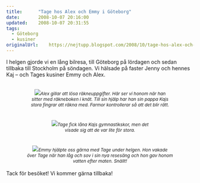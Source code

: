 ```yaml
---
title:		"Tage hos Alex och Emmy i Göteborg"
date:		2008-10-07 20:16:00
updated:	2008-10-07 20:31:55
tags: 
  - Göteborg
  - kusiner	
originalUrl:	https://nejtupp.blogspot.com/2008/10/tage-hos-alex-och-emmy-i-gteborg.html
---
```


I helgen gjorde vi en lång bilresa, till Göteborg på lördagen och sedan tillbaka till Stockholm på söndagen. Vi hälsade på faster Jenny och hennes Kaj – och Tages kusiner Emmy och Alex.<br><br><div style="text-align: center;"><img src="../../../../img/_MG_8390_1024pix.jpg"><span style="font-size:85%;"><span style="font-style: italic;">Alex gillar att lösa räkneuppgifter. Här ser vi honom när </span></span><span style="font-size:85%;"><span style="font-style: italic;">han<br>sitter med räkneboken i knät. Till sin hjälp har han sin pappa Kajs<br>stora fingrar att räkna med. Farmor kontrollerar så att det blir rätt.</span></span><br><br><br></div><div style="text-align: center;"><img src="../../../../img/_MG_8435_1024pix.jpg"><span style="font-style: italic;font-size:85%;">Tage fick låna Kajs gymnastikskor, men det<br>visade sig att de var lite för stora.</span><br></div><br><br><div style="text-align: center;"><img src="../../../../img/_MG_8442_1024pix.jpg"><span style="font-size:85%;"><span style="font-style: italic;">Emmy hjälpte oss gärna med Tage under helgen. Hon vakade<br>över Tage när han låg och sov i sin nya resesäng och hon gav honom<br>vatten efter maten. Snällt!</span></span><br></div><br>Tack för besöket! Vi kommer gärna tillbaka!
<!-- no comments on this post -->